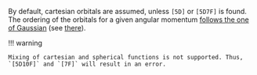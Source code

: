By default, cartesian orbitals are assumed, unless `[5D]` or `[5D7F]` is found.
The ordering of the orbitals for a given angular momentum [follows the one of Gaussian](../fchk_parser/) (see [there](https://www.theochem.ru.nl/molden/molden_format.html)).

!!! warning
    
    Mixing of cartesian and spherical functions is not supported. Thus, `[5D10F]` and `[7F]` will result in an error.